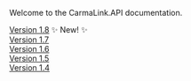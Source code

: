 Welcome to the CarmaLink.API documentation. 

[Version 1.8](https://github.com/CarmaSys/CarmaLinkAPI/blob/1.8/README.md) :sparkles: New! :sparkles:  
[Version 1.7](https://github.com/CarmaSys/CarmaLinkAPI/blob/1.7/README.md)   
[Version 1.6](https://github.com/CarmaSys/CarmaLinkAPI/blob/1.6/README.md)  
[Version 1.5](https://github.com/CarmaSys/CarmaLinkAPI/blob/1.5/README.md)  
[Version 1.4](https://github.com/CarmaSys/CarmaLinkAPI/blob/1.4/README.md)  

